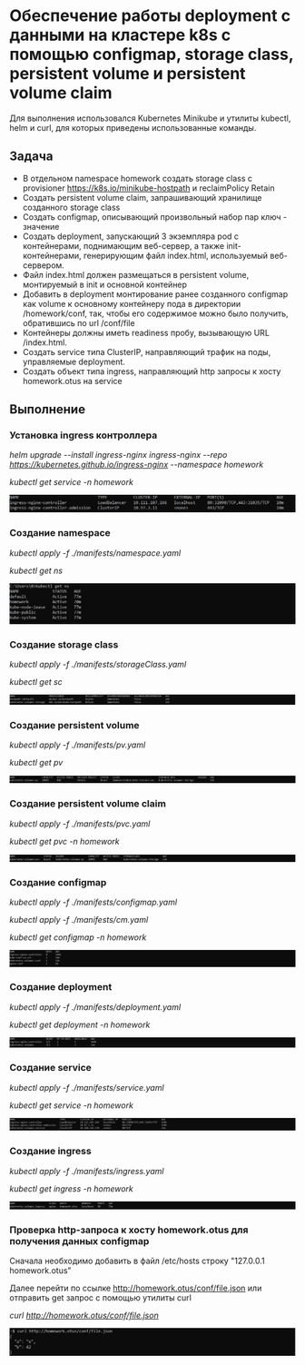 # Обеспечение работы deployment с данными на кластере k8s с помощью configmap, storage class, persistent volume и persistent volume claim

Для выполнения использовался Kubernetes Minikube и утилиты kubectl, helm и curl, для которых приведены использованные команды.

## Задача 
- В отдельном namespace homework создать storage сlass с provisioner https://k8s.io/minikube-hostpath и reclaimPolicy Retain
- Создать persistent volume claim, запрашивающий хранилище созданного storage сlass
- Создать configmap, описывающий произвольный набор пар ключ - значение
- Создать deployment, запускающий 3 экземпляра pod c контейнерами, поднимающим веб-сервер, а также init-контейнерами, генерирующим файл index.html, используемый веб-сервером.
- Файл index.html должен размещаться в persistent volume, монтируемый в init и основной контейнер
- Добавить в deployment монтирование ранее созданного configmap как volume к основному контейнеру пода в директории /homework/conf, так, чтобы его содержимое можно было получить, обратившись по url /conf/file
- Контейнеры должны иметь readiness пробу, вызывающую URL /index.html.
- Создать service типа ClusterIP, направляющий трафик на поды, управляемые deployment.
- Создать объект типа ingress, направляющий http запросы к хосту homework.otus на service 

## Выполнение 
### Установка ingress контроллера
*helm upgrade --install ingress-nginx ingress-nginx --repo https://kubernetes.github.io/ingress-nginx --namespace homework*

*kubectl get service -n homework*

![screenshot](images/ingress-controller.jpg)

### Создание namespace
*kubectl apply -f ./manifests/namespace.yaml*

*kubectl get ns*

![screenshot](images/namespaces.jpg)

### Создание storage class
*kubectl apply -f ./manifests/storageClass.yaml*

*kubectl get sc*

![screenshot](images/storageclass.jpg)

### Создание persistent volume
*kubectl apply -f ./manifests/pv.yaml*

*kubectl get pv*

![screenshot](images/pv.jpg)

### Создание persistent volume claim
*kubectl apply -f ./manifests/pvc.yaml*

*kubectl get pvc -n homework*

![screenshot](images/pvc.jpg)

### Создание configmap
*kubectl apply -f ./manifests/configmap.yaml*

*kubectl apply -f ./manifests/cm.yaml*

*kubectl get configmap -n homework*

![screenshot](images/configmap.jpg)

### Создание deployment
*kubectl apply -f ./manifests/deployment.yaml*

*kubectl get deployment -n homework*

![screenshot](images/deployment.jpg)

### Создание service
*kubectl apply -f ./manifests/service.yaml*

*kubectl get service -n homework*

![screenshot](images/service.jpg)

### Создание ingress
*kubectl apply -f ./manifests/ingress.yaml*

*kubectl get ingress -n homework*

![screenshot](images/ingress.jpg)

### Проверка http-запроса к хосту homework.otus для получения данных configmap

Сначала необходимо добавить в файл /etc/hosts строку "127.0.0.1 homework.otus"

Далее перейти по ссылке http://homework.otus/conf/file.json или отправить get запрос с помощью утилиты curl

*curl http://homework.otus/conf/file.json*

![screenshot](images/response.jpg)
